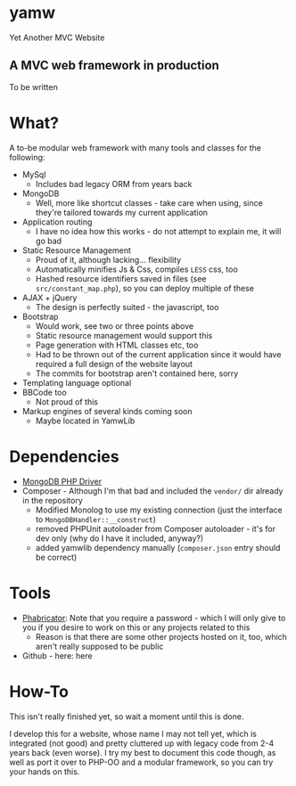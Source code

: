 yamw
====

Yet Another MVC Website

A MVC web framework in production
---------------------------------

To be written

What?
=====

A to-be modular web framework with many tools and classes for the following:

 - MySql
   - Includes bad legacy ORM from years back
 - MongoDB
   - Well, more like shortcut classes - take care when using, since they're tailored towards my current application
 - Application routing
   - I have no idea how this works - do not attempt to explain me, it will go bad
 - Static Resource Management
   - Proud of it, although lacking... flexibility
   - Automatically minifies Js & Css, compiles `LESS` css, too
   - Hashed resource identifiers saved in files (see `src/constant_map.php`), so you can deploy multiple of these
 - AJAX + jQuery
   - The design is perfectly suited - the javascript, too
 - Bootstrap
   - Would work, see two or three points above
   - Static resource management would support this
   - Page generation with HTML classes etc, too
   - Had to be thrown out of the current application since it would have required a full design of the website layout
   - The commits for bootstrap aren't contained here, sorry
 - Templating language optional
 - BBCode too
   - Not proud of this
 - Markup engines of several kinds coming soon
   - Maybe located in YamwLib

Dependencies
============

 - [MongoDB PHP Driver](https://github.com/mongodb/mongo-php-driver/downloads)
 - Composer - Although I'm that bad and included the `vendor/` dir already in the repository
    - Modified Monolog to use my existing connection (just the interface to `MongoDBHandler::__construct`)
    - removed PHPUnit autoloader from Composer autoloader - it's for dev only (why do I have it included, anyway?)
    - added yamwlib dependency manually (`composer.json` entry should be correct)

Tools
=====

 - [Phabricator](http://phabricator.burningreality.de/): Note that you require a password - which I will only give to you if you desire to work on this or any projects related to this
   - Reason is that there are some other projects hosted on it, too, which aren't really supposed to be public
 - Github - here: here

How-To
======

This isn't really finished yet, so wait a moment until this is done.

I develop this for a website, whose name I may not tell yet, which is integrated (not good) and pretty cluttered up with legacy code from 2-4 years back (even worse). I try my best to document this code though, as well as port it over to PHP-OO and a modular framework, so you can try your hands on this.
